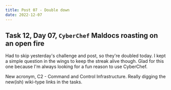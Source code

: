 ```yaml
---
title: Post 07 - Double down
date: 2022-12-07
---
```

## Task 12, Day 07, <code>CyberChef</code> Maldocs roasting on an open fire
Had to skip yesterday's challenge and post, so they're doubled today. I kept a simple question in the wings to keep the streak alive though. Glad for this one because I'm always looking for a fun reason to use CyberChef.

New acronym, C2 - Command and Control Infrastructure. Really digging the new(ish) wiki-type links in the tasks.

